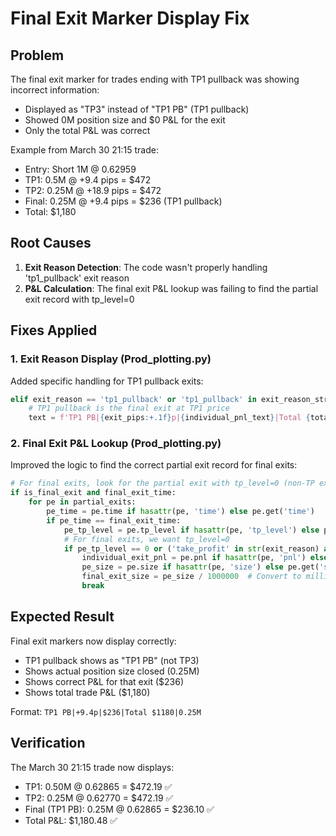 # Final Exit Marker Display Fix

## Problem

The final exit marker for trades ending with TP1 pullback was showing incorrect information:
- Displayed as "TP3" instead of "TP1 PB" (TP1 pullback)
- Showed 0M position size and $0 P&L for the exit
- Only the total P&L was correct

Example from March 30 21:15 trade:
- Entry: Short 1M @ 0.62959
- TP1: 0.5M @ +9.4 pips = $472
- TP2: 0.25M @ +18.9 pips = $472
- Final: 0.25M @ +9.4 pips = $236 (TP1 pullback)
- Total: $1,180

## Root Causes

1. **Exit Reason Detection**: The code wasn't properly handling 'tp1_pullback' exit reason
2. **P&L Calculation**: The final exit P&L lookup was failing to find the partial exit record with tp_level=0

## Fixes Applied

### 1. Exit Reason Display (Prod_plotting.py)

Added specific handling for TP1 pullback exits:

```python
elif exit_reason == 'tp1_pullback' or 'tp1_pullback' in exit_reason_str:
    # TP1 pullback is the final exit at TP1 price
    text = f'TP1 PB|{exit_pips:+.1f}p|{individual_pnl_text}|Total {total_pnl_text}|{exit_size_m:.2f}M'
```

### 2. Final Exit P&L Lookup (Prod_plotting.py)

Improved the logic to find the correct partial exit record for final exits:

```python
# For final exits, look for the partial exit with tp_level=0 (non-TP exit)
if is_final_exit and final_exit_time:
    for pe in partial_exits:
        pe_time = pe.time if hasattr(pe, 'time') else pe.get('time')
        if pe_time == final_exit_time:
            pe_tp_level = pe.tp_level if hasattr(pe, 'tp_level') else pe.get('tp_level', -1)
            # For final exits, we want tp_level=0
            if pe_tp_level == 0 or ('take_profit' in str(exit_reason) and pe_tp_level > 0):
                individual_exit_pnl = pe.pnl if hasattr(pe, 'pnl') else pe.get('pnl', 0)
                pe_size = pe.size if hasattr(pe, 'size') else pe.get('size', 0)
                final_exit_size = pe_size / 1000000  # Convert to millions
                break
```

## Expected Result

Final exit markers now display correctly:
- TP1 pullback shows as "TP1 PB" (not TP3)
- Shows actual position size closed (0.25M)
- Shows correct P&L for that exit ($236)
- Shows total trade P&L ($1,180)

Format: `TP1 PB|+9.4p|$236|Total $1180|0.25M`

## Verification

The March 30 21:15 trade now displays:
- TP1: 0.50M @ 0.62865 = $472.19 ✅
- TP2: 0.25M @ 0.62770 = $472.19 ✅
- Final (TP1 PB): 0.25M @ 0.62865 = $236.10 ✅
- Total P&L: $1,180.48 ✅